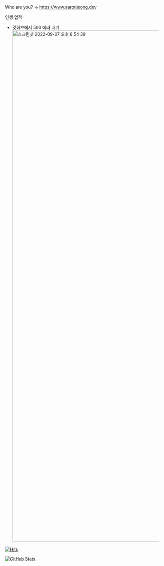 Who are you? -> https://www.aaronjeong.dev

인생 업적
- 깃허브에서 500 에러 내기
  <img width="1678" alt="스크린샷 2022-09-07 오후 8 54 39" src="https://user-images.githubusercontent.com/23691933/188872640-dcf32ab3-240c-4f90-9378-274d2ca6f47d.png">

[![Hits](https://hits.seeyoufarm.com/api/count/incr/badge.svg?url=https%3A%2F%2Fgithub.com%2FOdysseyJ&count_bg=%234A86D5&title_bg=%23A4CD65&icon=&icon_color=%23F91010&title=hits&edge_flat=false)](https://hits.seeyoufarm.com)

[![GitHub Stats](https://github-readme-stats.vercel.app/api?username=Odysseyj&theme=vue-dark)](https://github.com/Odysseyj/Odysseyj)
